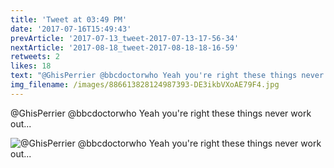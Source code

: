 ```yaml
---
title: 'Tweet at 03:49 PM'
date: '2017-07-16T15:49:43'
prevArticle: '2017-07-13_tweet-2017-07-13-17-56-34'
nextArticle: '2017-08-18_tweet-2017-08-18-18-16-59'
retweets: 2
likes: 18
text: "@GhisPerrier @bbcdoctorwho Yeah you're right these things never work out..."
img_filename: /images/886613828124987393-DE3ikbVXoAE79F4.jpg
---
```

@GhisPerrier @bbcdoctorwho Yeah you're right these things never work out...

![@GhisPerrier @bbcdoctorwho Yeah you're right these things never work out...](/images/886613828124987393-DE3ikbVXoAE79F4.jpg "@GhisPerrier @bbcdoctorwho Yeah you're right these things never work out...")